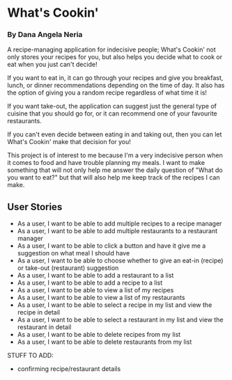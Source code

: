 # What's Cookin'

### By Dana Angela Neria

A recipe-managing application for indecisive people; What's Cookin' not only stores your recipes for you,
but also helps you decide what to cook or eat when you just can't decide! 

If you want to eat in,
it can go through your recipes and give you breakfast, lunch, or dinner recommendations depending on the time of day.
It also has the option of giving you a random recipe regardless of what time it is!

If you want take-out, the application can suggest just the general type of cuisine that you should go for,
or it can recommend one of your favourite restaurants.

If you can't even decide between eating in and taking out, 
then you can let What's Cookin' make that decision for you!

This project is of interest to me because I'm a very indecisive person when it comes to food and have
trouble planning my meals. I want to make something that will not only
help me answer the daily question of "What do you want to eat?" but that will also help
me keep track of the recipes I can make.


## User Stories

- As a user, I want to be able to add multiple recipes to a recipe manager
- As a user, I want to be able to add multiple restaurants to a restaurant manager
- As a user, I want to be able to click a button and have it give me a suggestion on
what meal I should have
- As a user, I want to be able to choose whether to give an eat-in (recipe) or take-out (restaurant) suggestion
- As a user, I want to be able to add a restaurant to a list
- As a user, I want to be able to add a recipe to a list
- As a user, I want to be able to view a list of my recipes
- As a user, I want to be able to view a list of my restaurants
- As a user, I want to be able to select a recipe in my list and view the recipe in detail
- As a user, I want to be able to select a restaurant in my list and view the restaurant in detail
- As a user, I want to be able to delete recipes from my list
- As a user, I want to be able to delete restaurants from my list



STUFF TO ADD: 
- confirming recipe/restaurant details

